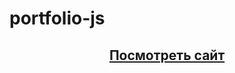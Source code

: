 # portfolio-js
 
<h2 align="center"><a  href="https://venyak.github.io/portfolio-js/">Посмотреть сайт</a></h2>
